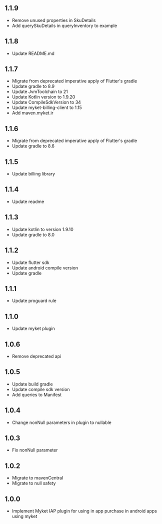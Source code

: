## 1.1.9

* Remove unused properties in SkuDetails
* Add querySkuDetails in queryInventory to example

## 1.1.8

* Update README.md

## 1.1.7

* Migrate from deprecated imperative apply of Flutter's gradle 
* Update gradle to 8.9
* Update JvmToolchain to 21
* Update Kotlin version to 1.9.20
* Update CompileSdkVersion to 34
* Update myket-billing-client to 1.15
* Add maven.myket.ir

## 1.1.6

* Migrate from deprecated imperative apply of Flutter's gradle 
* Update gradle to 8.6

## 1.1.5

* Update billing library

## 1.1.4

* Update readme

## 1.1.3

* Update kotlin to version 1.9.10
* Update gradle to 8.0

## 1.1.2

* Update flutter sdk
* Update android compile version
* Update gradle

## 1.1.1

* Update proguard rule

## 1.1.0

* Update myket plugin

## 1.0.6

* Remove deprecated api

## 1.0.5

* Update build gradle
* Update compile sdk version
* Add queries to Manifest

## 1.0.4

* Change nonNull parameters in plugin to nullable

## 1.0.3

* Fix nonNull parameter

## 1.0.2

* Migrate to mavenCentral
* Migrate to null safety

## 1.0.0

* Implement Myket IAP plugin for using in app purchase in android apps using myket
